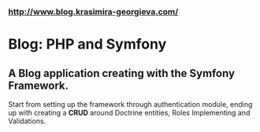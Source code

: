 ### http://www.blog.krasimira-georgieva.com/

# Blog: PHP and Symfony

## A **Blog** application creating with the Symfony Framework.

Start from setting up the framework through authentication module, ending up with creating a **CRUD** around Doctrine entities, Roles Implementing and Validations.
